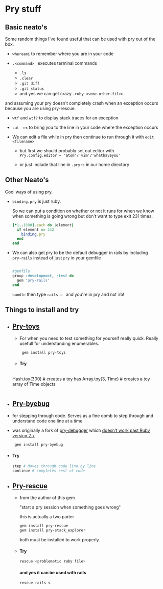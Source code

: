 # Pry stuff
## Basic neato's
Some random things I've found useful that can be used with pry out of the box.
* ``` whereami ``` to remember where you are in your code

* ```.<command> ``` executes terminal commands
  * ``` .ls ```
  * ``` .clear ```
  * ``` .git diff ```
  * ``` .git status ```
  * and yes we can get crazy ```.ruby <some-other-file> ```

and assuming your pry doesn't completely crash when an exception occurs because you are using pry-rescue.
* ``` wtf ``` and ``` wtf? ``` to display stack traces for an exception

* ``` cat -ex ``` to bring you to the line in your code where the exception occurs

* We can edit a file while in pry then continue to run through it with ```edit <filename> ```
  * but first we should probably set out editor with  
  ``` Pry.config.editor = 'atom'/'vim'/'whathaveyou' ```

  * or just include that line in ``` .pryrc ``` in our home directory


## Other Neato's
Cool ways of using pry.
* ``` binding.pry ``` is just ruby.

  So we can put a condition on whether or not it runs for when we know when something is going wrong but don't want to type exit 231 times.
  ```ruby
  [*1..1000].each do |element|
    if element == 232
      binding.pry
    end
  end
  ```
* We can also get pry to be the default debugger in rails by including ``` pry-rails``` instead of just ```pry``` in your gemfile


  ```ruby

  #gemfile
  group :development, :test do
    gem 'pry-rails'
  end

  ```


  ```bundle``` then type ```rails c ``` and you're in pry and not irb!


## Things to install and try
* ## [Pry-toys](https://github.com/ariabov/pry-toys)
  * For when you need to test something for yourself really quick. Really usefull for understanding enumerables.

    ```bash
     gem install pry-toys
     ```

   * #### Try

     ```ruby
    Hash.toy(300) # creates a toy has
    Array.toy(3, Time) # creates a toy array of Time objects
     ```

* ## [Pry-byebug](https://github.com/deivid-rodriguez/pry-byebug)
 * for stepping through code.
 Serves as a fine comb to step through and understand code one line at a time.
* was originally a fork of [pry-debugger](https://github.com/nixme/pry-debugger) which [doesn't work past Ruby version 2.x](http://stackoverflow.com/questions/24395453/gem-install-debugger-error)
   ```bash
    gem install pry-byebug
    ```

 * #### Try

    ```ruby
   step # Moves through code line by line
   continue # completes rest of code
    ```
* ## [Pry-rescue](https://github.com/ConradIrwin/pry-rescue)
  * from the author of this gem

    "start a pry session when something goes wrong"

    this is actually a two parter

    ```bash
    gem install pry-rescue
    gem install pry-stack_explorer
    ```
    both must be installed to work properly

  * #### Try

    ```bash
    rescue <problematic ruby file>
    ```

    #### and yes it can be used with rails

    ```bash
    rescue rails s
    ```
